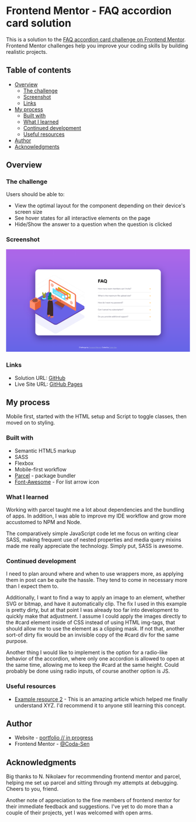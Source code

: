 # Frontend Mentor - FAQ accordion card solution

This is a solution to the [FAQ accordion card challenge on Frontend Mentor](https://www.frontendmentor.io/challenges/faq-accordion-card-XlyjD0Oam). Frontend Mentor challenges help you improve your coding skills by building realistic projects. 

## Table of contents

- [Overview](#overview)
  - [The challenge](#the-challenge)
  - [Screenshot](#screenshot)
  - [Links](#links)
- [My process](#my-process)
  - [Built with](#built-with)
  - [What I learned](#what-i-learned)
  - [Continued development](#continued-development)
  - [Useful resources](#useful-resources)
- [Author](#author)
- [Acknowledgments](#acknowledgments)

## Overview

### The challenge

Users should be able to:

- View the optimal layout for the component depending on their device's screen size
- See hover states for all interactive elements on the page
- Hide/Show the answer to a question when the question is clicked

### Screenshot

![](./screenshot.png)

### Links

- Solution URL: [GitHub](https://github.com/Coda-Sen/FEM-Accordion-Card)
- Live Site URL: [GitHub Pages](https://coda-sen.github.io/FEM-Accordion-Card/)

## My process

Mobile first, started with the HTML setup and Script to toggle classes, then moved on to styling.

### Built with

- Semantic HTML5 markup
- SASS
- Flexbox
- Mobile-first workflow
- [Parcel](https://parceljs.org) - package bundler
- [Font-Awesome](https://fontawesome.com) - For list arrow icon

### What I learned

Working with parcel taught me a lot about dependencies and the bundling of apps. In addition, I was able to improve my IDE workflow and grow more accustomed to NPM and Node.

The comparatively simple JavaScript code let me focus on writing clear SASS, making frequent use of nested properties and media query mixins made me really appreciate the technology. Simply put, SASS is awesome.

### Continued development

I need to plan around where and when to use wrappers more, as applying them in post can be quite the hassle. They tend to come in necessary more than I expect them to.

Additionally, I want to find a way to apply an image to an element, whether SVG or bitmap, and have it automatically clip. The fix I used in this example is pretty dirty, but at that point I was already too far into development to quickly make that adjustment. I assume I could apply the images directly to the #card element inside of CSS instead of using HTML img-tags, that should allow me to use the element as a clipping mask. If not that, another sort-of dirty fix would be an invisible copy of the #card div for the same purpose.

Another thing I would like to implement is the option for a radio-like behavior of the accordion, where only one accordion is allowed to open at the same time, allowing me to keep the #card at the same height. Could probably be done using radio inputs, of course another option is JS.

### Useful resources

- [Example resource 2](https://www.example.com) - This is an amazing article which helped me finally understand XYZ. I'd recommend it to anyone still learning this concept.

## Author

- Website - [portfolio // in progress](https://coda-sen.github.io)
- Frontend Mentor - [@Coda-Sen](https://www.frontendmentor.io/profile/Coda-Sen)

## Acknowledgments

Big thanks to N. Nikolaev for recommending frontend mentor and parcel, helping me set up parcel and sitting through my attempts at debugging. Cheers to you, friend.

Another note of appreciation to the fine members of frontend mentor for their immediate feedback and suggestions. I've yet to do more than a couple of their projects, yet I was welcomed with open arms.
